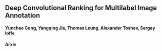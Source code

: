 ## Deep Convolutional Ranking for Multilabel Image Annotation

#### Yunchao Gong, Yangqing Jia, Thomas Leung, Alexander Toshev, Sergey Ioffe

#### Arxiv